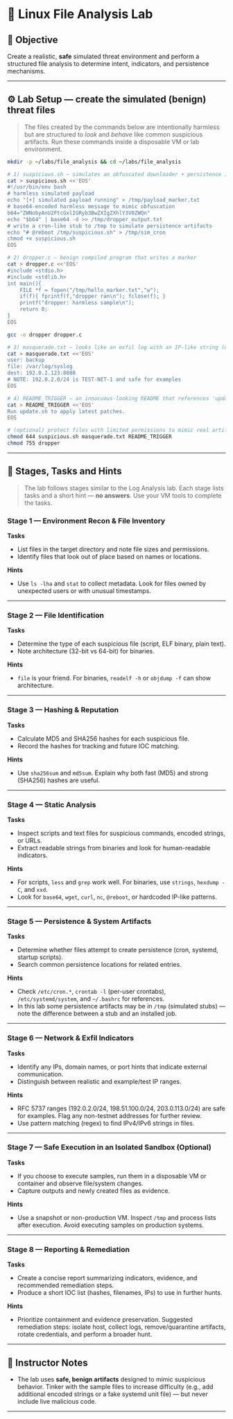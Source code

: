 # 🧠 Linux File Analysis Lab

## 🎯 Objective

Create a realistic, **safe** simulated threat environment and perform a structured file analysis to determine intent, indicators, and persistence mechanisms.

---

## ⚙️ Lab Setup — create the simulated (benign) threat files

> The files created by the commands below are intentionally harmless but are structured to *look* and *behave* like common suspicious artifacts. Run these commands inside a disposable VM or lab environment.

```bash
mkdir -p ~/labs/file_analysis && cd ~/labs/file_analysis

# 1) suspicious.sh — simulates an obfuscated downloader + persistence indicator
cat > suspicious.sh <<'EOS'
#!/usr/bin/env bash
# harmless simulated payload
echo "[+] simulated payload running" > /tmp/payload_marker.txt
# base64-encoded harmless message to mimic obfuscation
b64="ZWNobyAnU2FtcGxlIGRyb3BwZXIgZXhlY3V0ZWQn"
echo "$b64" | base64 -d >> /tmp/dropper_output.txt
# write a cron-like stub to /tmp to simulate persistence artifacts
echo "# @reboot /tmp/suspicious.sh" > /tmp/sim_cron
chmod +x suspicious.sh
EOS

# 2) dropper.c — benign compiled program that writes a marker
cat > dropper.c <<'EOS'
#include <stdio.h>
#include <stdlib.h>
int main(){
    FILE *f = fopen("/tmp/hello_marker.txt","w");
    if(f){ fprintf(f,"dropper ran\n"); fclose(f); }
    printf("dropper: harmless sample\n");
    return 0;
}
EOS

gcc -o dropper dropper.c

# 3) masquerade.txt — looks like an exfil log with an IP-like string (not real)
cat > masquerade.txt <<'EOS'
user: backup
file: /var/log/syslog
dest: 192.0.2.123:8080
# NOTE: 192.0.2.0/24 is TEST-NET-1 and safe for examples
EOS

# 4) README_TRIGGER — an innocuous-looking README that references 'update.sh'
cat > README_TRIGGER <<'EOS'
Run update.sh to apply latest patches.
EOS

# (optional) protect files with limited permissions to mimic real artifacts
chmod 644 suspicious.sh masquerade.txt README_TRIGGER
chmod 755 dropper
```

---

## 🧩 Stages, Tasks and Hints

> The lab follows stages similar to the Log Analysis lab. Each stage lists tasks and a short hint — **no answers**. Use your VM tools to complete the tasks.

### Stage 1 — Environment Recon & File Inventory

**Tasks**

* List files in the target directory and note file sizes and permissions.
* Identify files that look out of place based on names or locations.

**Hints**

* Use `ls -lha` and `stat` to collect metadata. Look for files owned by unexpected users or with unusual timestamps.

---

### Stage 2 — File Identification

**Tasks**

* Determine the type of each suspicious file (script, ELF binary, plain text).
* Note architecture (32-bit vs 64-bit) for binaries.

**Hints**

* `file` is your friend. For binaries, `readelf -h` or `objdump -f` can show architecture.

---

### Stage 3 — Hashing & Reputation

**Tasks**

* Calculate MD5 and SHA256 hashes for each suspicious file.
* Record the hashes for tracking and future IOC matching.

**Hints**

* Use `sha256sum` and `md5sum`. Explain why both fast (MD5) and strong (SHA256) hashes are useful.

---

### Stage 4 — Static Analysis

**Tasks**

* Inspect scripts and text files for suspicious commands, encoded strings, or URLs.
* Extract readable strings from binaries and look for human-readable indicators.

**Hints**

* For scripts, `less` and `grep` work well. For binaries, use `strings`, `hexdump -C`, and `xxd`.
* Look for `base64`, `wget`, `curl`, `nc`, `@reboot`, or hardcoded IP-like patterns.

---

### Stage 5 — Persistence & System Artifacts

**Tasks**

* Determine whether files attempt to create persistence (cron, systemd, startup scripts).
* Search common persistence locations for related entries.

**Hints**

* Check `/etc/cron.*`, `crontab -l` (per-user crontabs), `/etc/systemd/system`, and `~/.bashrc` for references.
* In this lab some persistence artifacts may be in `/tmp` (simulated stubs) — note the difference between a stub and an installed job.

---

### Stage 6 — Network & Exfil Indicators

**Tasks**

* Identify any IPs, domain names, or port hints that indicate external communication.
* Distinguish between realistic and example/test IP ranges.

**Hints**

* RFC 5737 ranges (192.0.2.0/24, 198.51.100.0/24, 203.0.113.0/24) are safe for examples. Flag any non-testnet addresses for further review.
* Use pattern matching (regex) to find IPv4/IPv6 strings in files.

---

### Stage 7 — Safe Execution in an Isolated Sandbox (Optional)

**Tasks**

* If you choose to execute samples, run them in a disposable VM or container and observe file/system changes.
* Capture outputs and newly created files as evidence.

**Hints**

* Use a snapshot or non-production VM. Inspect `/tmp` and process lists after execution. Avoid executing samples on production systems.

---

### Stage 8 — Reporting & Remediation

**Tasks**

* Create a concise report summarizing indicators, evidence, and recommended remediation steps.
* Produce a short IOC list (hashes, filenames, IPs) to use in further hunts.

**Hints**

* Prioritize containment and evidence preservation. Suggested remediation steps: isolate host, collect logs, remove/quarantine artifacts, rotate credentials, and perform a broader hunt.

---

## 🧾 Instructor Notes

* The lab uses **safe, benign artifacts** designed to mimic suspicious behavior. Tinker with the sample files to increase difficulty (e.g., add additional encoded strings or a fake systemd unit file) — but never include live malicious code.

---
